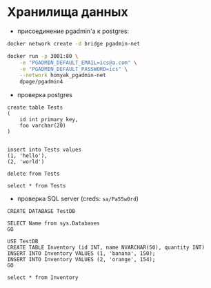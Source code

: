 # Хранилища данных

- присоединение pgadmin'а к postgres:

```bash
docker network create -d bridge pgadmin-net

docker run -p 3001:80 \
    -e "PGADMIN_DEFAULT_EMAIL=ics@a.com" \
    -e "PGADMIN_DEFAULT_PASSWORD=ics" \
    --network homyak_pgadmin-net 
    dpage/pgadmin4

```

- проверка postgres

```postgres-sql
create table Tests
(
    id int primary key,
    foo varchar(20)
)


insert into Tests values
(1, 'hello'),
(2, 'world')

delete from Tests

select * from Tests
```

- проверка SQL server (creds: `sa/Pa55w0rd`)

```postgres-psql
CREATE DATABASE TestDB

SELECT Name from sys.Databases
GO

USE TestDB
CREATE TABLE Inventory (id INT, name NVARCHAR(50), quantity INT)
INSERT INTO Inventory VALUES (1, 'banana', 150);
INSERT INTO Inventory VALUES (2, 'orange', 154);
GO

select * from Inventory
```
